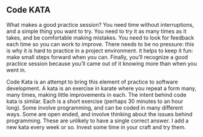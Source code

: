 ## Code KATA 
What makes a good practice session? You need time without interruptions, and a simple thing you want to try. You need to try it as many times as it takes, and be comfortable making mistakes. You need to look for feedback each time so you can work to improve. There needs to be no pressure: this is why it is hard to practice in a project environment. it helps to keep it fun: make small steps forward when you can. Finally, you’ll recognize a good practice session because you’ll came out of it knowing more than when you went in.

Code Kata is an attempt to bring this element of practice to software development. A kata is an exercise in karate where you repeat a form many, many times, making little improvements in each. The intent behind code kata is similar. Each is a short exercise (perhaps 30 minutes to an hour long). Some involve programming, and can be coded in many different ways. Some are open ended, and involve thinking about the issues behind programming. These are unlikely to have a single correct answer. I add a new kata every week or so. Invest some time in your craft and try them.
